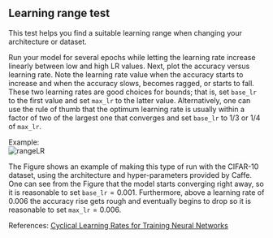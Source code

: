 
## Learning range test
This test helps you find a suitable learning range when changing your architecture or dataset.

Run your model for several epochs while letting the learning rate increase linearly between low and high LR values. 
Next, plot the accuracy versus learning rate. Note the learning rate value when the accuracy starts to increase and 
when the accuracy slows, becomes ragged, or starts to fall. These two learning rates are good choices for bounds; 
that is, set `base_lr` to the first value and set `max_lr` to the latter value. Alternatively, one can use the rule 
of thumb that the optimum learning rate is usually within a factor of two of the largest one that converges and set 
`base_lr` to 1/3 or 1/4 of `max_lr`.

Example: <br>
![rangeLR](https://github.com/NinoHerve/OML---mini-project/assets/117817842/75f5bff8-c4ab-4e2b-ad66-42433a7fdec2)

The Figure shows an example of making this type of run with the CIFAR-10 dataset, using the architecture and 
hyper-parameters provided by Caffe. One can see from the Figure that the model starts converging right away, 
so it is reasonable to set `base_lr`$= 0.001$. Furthermore, above a learning rate of $0.006$ the accuracy rise 
gets rough and eventually begins to drop so it is reasonable to set `max_lr`$=0.006$. <br>

References: [Cyclical Learning Rates for Training Neural Networks](https://arxiv.org/pdf/1506.01186.pdf)
